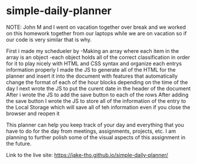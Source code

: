 # simple-daily-planner
NOTE: John M and I went on vacation together over break and we worked on this homework together from our laptops while we are on vacation so if our code is very similar that is why.

First i made my schedueler by
    -Making an array where each item in the array is an object
    -each object holds all of the correct classification in order for it to play nicely with HTML and CSS syntax and organize each entrys information properly
I made the JS to generate all of the HTML for the planner and insert it into the document with features that automatically change the format of each of the hour blocks depending on the time of the day
I next wrote the JS to put the curent date in the header of the document
After i wrote the JS to add the save button to each of the rows
After adding the save button I wrote the JS to store all of the information of the entry to the Local Storage which will save all of teh information even if you close the browser and reopen it

This planner can help you keep track of your day and everything that you have to do for the day from meetings, assignments, projects, etc.
I am planning to further polish some of the visual aspects of this assignment in the future.

Link to the live site: https://jake-tho.github.io/simple-daily-planner/